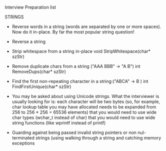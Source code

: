 Interview Preparation list  

STRINGS

- Reverse words in a string (words are separated by one or more spaces). Now do it in-place. By far the most popular string question!
- Reverse a string
- Strip whitespace from a string in-place
    void StripWhitespace(char* szStr)
- Remove duplicate chars from a string ("AAA BBB" -> "A B")
    int RemoveDups(char* szStr)
- Find the first non-repeating character in a string:("ABCA" -> B )
    int FindFirstUnique(char* szStr)

- You may be asked about using Unicode strings. What the interviewer is usually looking for is:
    each character will be two bytes (so, for example, char lookup table you may have allocated needs to be expanded from 256 to 256 * 256 = 65536 elements)
    that you would need to use wide char types (wchar_t instead of char)
    that you would need to use wide string functions (like wprintf instead of printf)
- Guarding against being passed invalid string pointers or non nul-terminated strings (using walking through a string and catching memory exceptions

